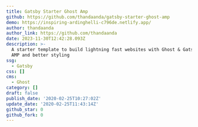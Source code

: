 ```yaml
---
title: Gatsby Starter Ghost Amp
github: https://github.com/thandaanda/gatsby-starter-ghost-amp
demo: https://inspiring-ardinghelli-c796de.netlify.app/
author: thandaanda
author_link: https://github.com/thandaanda
date: 2023-11-30T12:42:28.093Z
description: >-
  A starter template to build lightning fast websites with Ghost & Gatsby with
  AMP and better styling
ssg:
  - Gatsby
css: []
cms:
  - Ghost
category: []
draft: false
publish_date: '2020-02-25T10:27:02Z'
update_date: '2020-02-25T11:43:14Z'
github_star: 0
github_fork: 0
---
```

